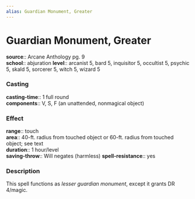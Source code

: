 ```yaml
---
alias: Guardian Monument, Greater
---
```


# Guardian Monument, Greater 

**source**:: Arcane Anthology pg. 9  
**school**:: abjuration
**level**:: arcanist 5, bard 5, inquisitor 5, occultist 5, psychic 5, skald 5, sorcerer 5, witch 5, wizard 5

### Casting 

**casting-time**:: 1 full round  
**components**:: V, S, F (an unattended, nonmagical object)

### Effect 

**range**:: touch  
**area**:: 40-ft. radius from touched object or 60-ft. radius from touched object; see text  
**duration**:: 1 hour/level  
**saving-throw**:: Will negates (harmless)
**spell-resistance**:: yes

### Description 

This spell functions as *lesser guardian monument*, except it grants DR 4/magic.
